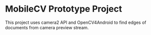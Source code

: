 
MobileCV Prototype Project
===================================

This project uses camera2 API and OpenCV4Android to find edges of documents from camera preview stream.